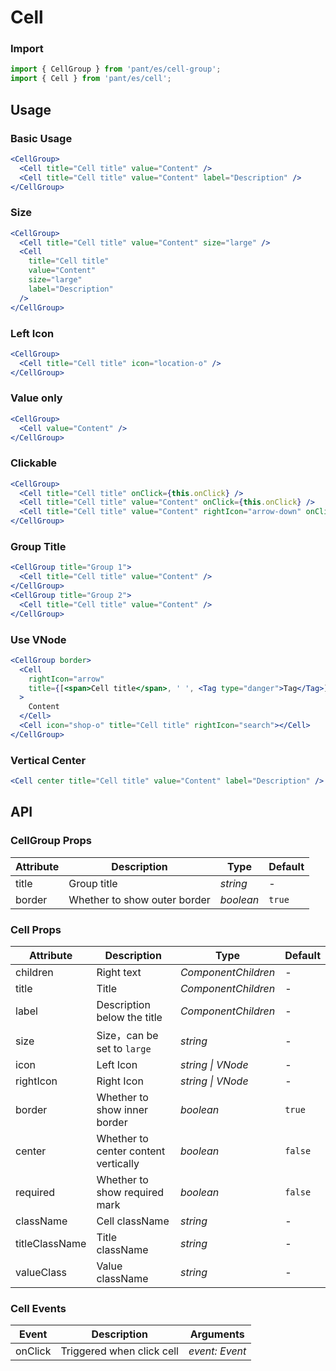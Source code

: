 # Cell

### Import

```js
import { CellGroup } from 'pant/es/cell-group';
import { Cell } from 'pant/es/cell';
```

## Usage

### Basic Usage

```jsx
<CellGroup>
  <Cell title="Cell title" value="Content" />
  <Cell title="Cell title" value="Content" label="Description" />
</CellGroup>
```

### Size

```jsx
<CellGroup>
  <Cell title="Cell title" value="Content" size="large" />
  <Cell
    title="Cell title"
    value="Content"
    size="large"
    label="Description"
  />
</CellGroup>
```

### Left Icon

```jsx
<CellGroup>
  <Cell title="Cell title" icon="location-o" />
</CellGroup>
```

### Value only

```jsx
<CellGroup>
  <Cell value="Content" />
</CellGroup>
```

### Clickable

```jsx
<CellGroup>
  <Cell title="Cell title" onClick={this.onClick} />
  <Cell title="Cell title" value="Content" onClick={this.onClick} />
  <Cell title="Cell title" value="Content" rightIcon="arrow-down" onClick={this.onClick} />
</CellGroup>
```

### Group Title

```jsx
<CellGroup title="Group 1">
  <Cell title="Cell title" value="Content" />
</CellGroup>
<CellGroup title="Group 2">
  <Cell title="Cell title" value="Content" />
</CellGroup>
```

### Use VNode

```jsx
<CellGroup border>
  <Cell
    rightIcon="arrow"
    title={[<span>Cell title</span>, ' ', <Tag type="danger">Tag</Tag>]}
  >
    Content
  </Cell>
  <Cell icon="shop-o" title="Cell title" rightIcon="search"></Cell>
</CellGroup>
```

### Vertical Center

```jsx
<Cell center title="Cell title" value="Content" label="Description" />
```

## API

### CellGroup Props

| Attribute | Description                  | Type      | Default |
| --------- | ---------------------------- | --------- | ------- |
| title     | Group title                  | _string_  | -       |
| border    | Whether to show outer border | _boolean_ | `true`  |

### Cell Props

| Attribute | Description | Type | Default |
| --- | --- | --- | --- |
| children | Right text | _ComponentChildren_ | - |
| title | Title | _ComponentChildren_ | - |
| label | Description below the title | _ComponentChildren_ | - |
| size | Size，can be set to `large` | _string_ | - |
| icon | Left Icon | _string \| VNode_ | - |
| rightIcon | Right Icon | _string \| VNode_ | - |
| border | Whether to show inner border | _boolean_ | `true` |
| center | Whether to center content vertically | _boolean_ | `false` |
| required | Whether to show required mark | _boolean_ | `false` |
| className | Cell className | _string_ | - |
| titleClassName | Title className | _string_ | - |
| valueClass | Value className | _string_ | - |

### Cell Events

| Event | Description               | Arguments      |
| ----- | ------------------------- | -------------- |
| onClick | Triggered when click cell | _event: Event_ |
